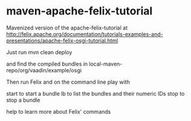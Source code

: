# maven-apache-felix-tutorial
Mavenized version of the apache-felix-tutorial at http://felix.apache.org/documentation/tutorials-examples-and-presentations/apache-felix-osgi-tutorial.html

Just run
 mvn clean deploy

and find the compiled bundles in 
 local-maven-repo/org/vaadin/example/osgi

Then run Felix and on the command line play with

start <bundlename>
  to start a bundle
lb
  to list the bundles and their numeric IDs
stop <bundle ID>
  to stop a bundle

help
  to learn more about Felix' commands

